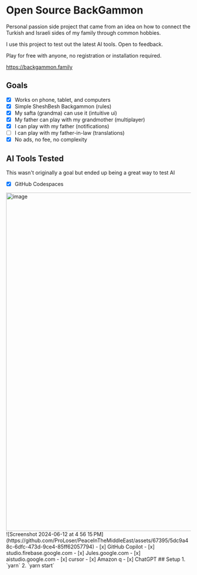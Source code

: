 # Open Source BackGammon

Personal passion side project that came from an idea on how to connect the Turkish and Israeli sides of my family through common hobbies.

I use this project to test out the latest AI tools. Open to feedback.

Play for free with anyone, no registration or installation required.

https://backgammon.family

## Goals
- [x] Works on phone, tablet, and computers
- [x] Simple SheshBesh Backgammon (rules)
- [x] My safta (grandma) can use it (intuitive ui)
- [x] My father can play with my grandmother (multiplayer)
- [x] I can play with my father (notifications)
- [ ] I can play with my father-in-law (translations)
- [x] No ads, no fee, no complexity

## AI Tools Tested
This wasn't originally a goal but ended up being a great way to test AI 
- [x] GitHub Codespaces  
<img width="920" alt="image" src="https://github.com/ProLoser/PeaceInTheMiddleEast/assets/67395/d359b701-2eed-482c-9b23-055c57d980a5">  
![Screenshot 2024-06-12 at 4 56 15 PM](https://github.com/ProLoser/PeaceInTheMiddleEast/assets/67395/5dc9a48c-6dfc-473d-9ce4-85ff62057794)
- [x] GitHub Copilot
- [x] studio.firebase.google.com
- [x] Jules.google.com
- [x] aistudio.google.com
- [x] cursor
- [x] Amazon q
- [x] ChatGPT 
## Setup
1. `yarn`
2. `yarn start`
